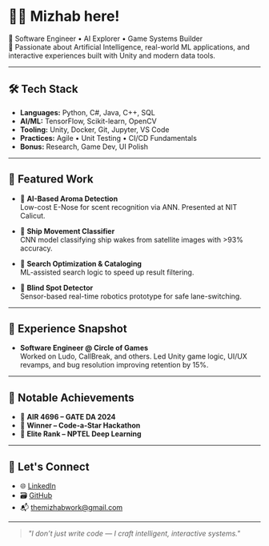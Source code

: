 # 👨‍💻 Mizhab here!

🧩 Software Engineer • AI Explorer • Game Systems Builder  
🧠 Passionate about Artificial Intelligence, real-world ML applications, and interactive experiences built with Unity and modern data tools.

---

## 🛠 Tech Stack

- **Languages:** Python, C#, Java, C++, SQL  
- **AI/ML:** TensorFlow, Scikit-learn, OpenCV  
- **Tooling:** Unity, Docker, Git, Jupyter, VS Code  
- **Practices:** Agile • Unit Testing • CI/CD Fundamentals  
- **Bonus:** Research, Game Dev, UI Polish

---

## 🚀 Featured Work

- 🍃 **AI-Based Aroma Detection**  
  Low-cost E-Nose for scent recognition via ANN. Presented at NIT Calicut.

- 🌊 **Ship Movement Classifier**  
  CNN model classifying ship wakes from satellite images with >93% accuracy.

- 🔎 **Search Optimization & Cataloging**  
  ML-assisted search logic to speed up result filtering.

- 🚗 **Blind Spot Detector**  
  Sensor-based real-time robotics prototype for safe lane-switching.

---

## 💼 Experience Snapshot

- **Software Engineer @ Circle of Games**  
  Worked on Ludo, CallBreak, and others. Led Unity game logic, UI/UX revamps, and bug resolution improving retention by 15%.

---

## 🏁 Notable Achievements

- 🎯 **AIR 4696 – GATE DA 2024**  
- 🥇 **Winner – Code-a-Star Hackathon**  
- 🔬 **Elite Rank – NPTEL Deep Learning**

---

## 📡 Let's Connect

- 🌐 [LinkedIn](https://linkedin.com/in/m1zhab)  
- 🗃 [GitHub](https://github.com/m1zhab)  
- 📬 [themizhabwork@gmail.com](mailto:themizhabwork@gmail.com)

---

> *"I don’t just write code — I craft intelligent, interactive systems."*
